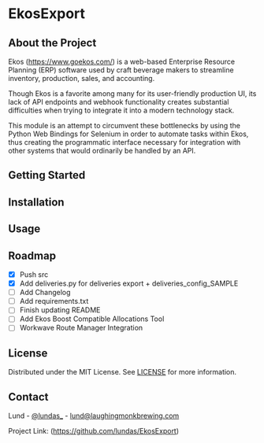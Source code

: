 # EkosExport

## About the Project
Ekos (https://www.goekos.com/) is a web-based Enterprise Resource Planning \(ERP\)
software used by craft beverage makers to streamline inventory, production, sales,
and accounting.

Though Ekos is a favorite among many for its user-friendly production UI, its lack of API endpoints 
and webhook functionality creates substantial difficulties when trying to integrate it into a modern 
technology stack.

This module is an attempt to circumvent these bottlenecks by using the Python Web Bindings for
Selenium in order to automate tasks within Ekos, thus creating the programmatic interface necessary
for integration with other systems that would ordinarily be handled by an API.

## Getting Started
## Installation
## Usage
## Roadmap
- [x] Push src
- [x] Add deliveries.py for deliveries export + deliveries_config_SAMPLE
- [ ] Add Changelog
- [ ] Add requirements.txt
- [ ] Finish updating README
- [ ] Add Ekos Boost Compatible Allocations Tool
- [ ] Workwave Route Manager Integration
## License
Distributed under the MIT License. See [LICENSE](https://github.com/lundas/EkosExport/blob/master/LICENSE)
for more information.

## Contact
Lund - [@lundas_](https://twitter.com/lundas_) - [lund@laughingmonkbrewing.com](lund@laughingmonkbrewing.com)

Project Link: (https://github.com/lundas/EkosExport) 

